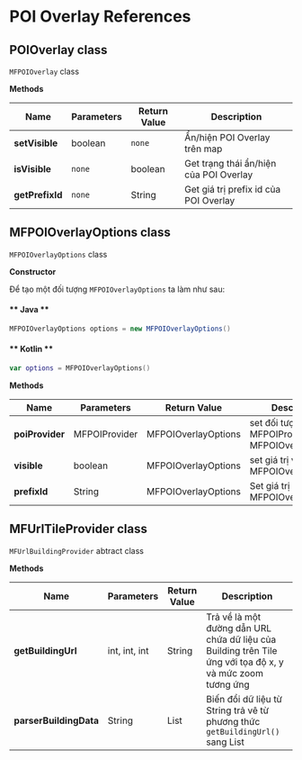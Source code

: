 # POI Overlay References

## POIOverlay class

`MFPOIOverlay` class

**Methods**

| Name           | Parameters                              | Return Value | Description                                                                            |
|----------------|-----------------------------------------|--------------|----------------------------------------------------------------------------------------|
| **setVisible** | boolean                                 | `none`       | Ẩn/hiện POI Overlay trên map                                                           |
| **isVisible**  | `none`                                  | boolean      | Get trạng thái ẩn/hiện của POI Overlay                                                 |
| **getPrefixId**| `none`                                  | String       | Get giá trị prefix id của POI Overlay                                                  |

## MFPOIOverlayOptions class

`MFPOIOverlayOptions` class

**Constructor**

Để tạo một đối tượng `MFPOIOverlayOptions` ta làm như sau:

<!-- tabs:start -->
#### ** Java **

```java
MFPOIOverlayOptions options = new MFPOIOverlayOptions()
```

#### ** Kotlin **

```kotlin
var options = MFPOIOverlayOptions()
```
<!-- tabs:end -->

**Methods**

| Name           | Parameters                              | Return Value | Description                                                                            |
|----------------|-----------------------------------------|--------------|----------------------------------------------------------------------------------------|
| **poiProvider**| MFPOIProvider                           | MFPOIOverlayOptions| set đối tượng MFPOIProvider cho MFPOIOverlayOptions                              |
| **visible**    | boolean                                 | MFPOIOverlayOptions| set giá trị visible cho MFPOIOverlayOptions                                      |
| **prefixId**   | String                                  | MFPOIOverlayOptions| Set giá trị prefixId cho MFPOIOverlayOptions                                     |


## MFUrlTileProvider class

`MFUrlBuildingProvider` abtract class

**Methods**

| Name           | Parameters                              | Return Value | Description                                                                            |
|----------------|-----------------------------------------|--------------|----------------------------------------------------------------------------------------|
| **getBuildingUrl** | int, int, int                       | String       | Trả về là một đường dẫn URL chứa dữ liệu của Building trên Tile ứng với tọa độ x, y và mức zoom tương ứng|
| **parserBuildingData**| String                           |List<MFBuildingData>| Biến đổi dữ liệu từ String trả vê từ phương thức `getBuildingUrl()` sang List<MFPOIData>   |

